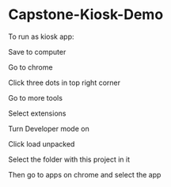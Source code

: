 # Capstone-Kiosk-Demo

To run as kiosk app:

Save to computer

Go to chrome

Click three dots in top right corner

Go to more tools

Select extensions

Turn Developer mode on

Click load unpacked 

Select the folder with this project in it

Then go to apps on chrome and select the app
